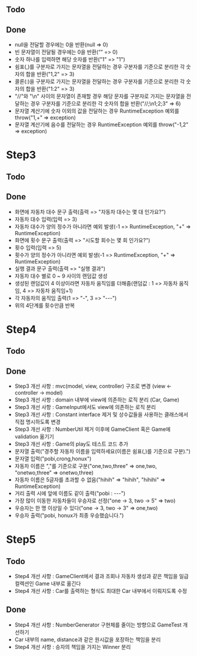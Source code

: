 ## Todo

## Done
- null을 전달할 경우에는 0을 반환(null => 0)
- 빈 문자열이 전달될 경우에는 0을 반환(“” => 0)
- 숫자 하나를 입력하면 해당 숫자를 반환("1" => "1")
- 쉼표(,)를 구분자로 가지는 문자열을 전달하는 경우 구분자를 기준으로 분리한 각 숫자의 합을 반환("1,2" => 3)
- 콜론(:)을 구분자로 가지는 문자열을 전달하는 경우 구분자를 기준으로 분리한 각 숫자의 합을 반환("1:2" => 3)
- "//"와 "\n" 사이의 문자열이 존재할 경우 해당 문자를 구분자로 가지는 문자열을 전달하는 경우 구분자를 기준으로 분리한 각 숫자의 합을 반환("//;\n1;2;3" => 6)
- 문자열 계산기에 숫자 이외의 값을 전달하는 경우 RuntimeException 예외를 throw("1,+" => exception)
- 문자열 계산기에 음수를 전달하는 경우 RuntimeException 예외를 throw("-1,2" => exception)

# Step3

## Todo

## Done
- 화면에 자동차 대수 문구 출력(출력 => "자동차 대수는 몇 대 인가요?")
- 자동차 대수 입력(입력 => 3)
- 자동차 대수가 양의 정수가 아니라면 예외 발생(-1 => RuntimeException, "+" => RuntimeException)
- 화면에 횟수 문구 출력(출력 => "시도할 회수는 몇 회 인가요?")
- 횟수 입력(입력 => 5)
- 횟수가 양의 정수가 아니라면 예외 발생(-1 => RuntimeException, "+" => RuntimeException)
- 실행 결과 문구 출력(출력 => "실행 결과")
- 자동차 대수 별로 0 ~ 9 사이의 랜덤값 생성
- 생성된 랜덤값이 4 이상이라면 자동차 움직임를 더해줌(랜덤값 : 1 => 자동차 움직임, 4 => 자동차 움직임+1)
- 각 자동차의 움직임 출력(1 => "-", 3 => "---")
- 위의 4단계를 횟수만큼 반복

# Step4

## Todo

## Done
- Step3 개선 사항 : mvc(model, view, controller) 구조로 변경 (view <- controller -> model)
- Step3 개선 사항 : domain 내부에 view에 의존하는 로직 분리 (Car, Game)
- Step3 개선 사항 : GameInput에서도 view에 의존하는 로직 분리
- Step3 개선 사항 : Constant interface 제거 및 상수값들을 사용하는 클래스에서 직접 명시하도록 변경
- Step3 개선 사항 : NumberUtil 제거 이후에 GameClient 혹은 Game에 validation 옮기기
- Step3 개선 사항 : Game의 play도 테스트 코드 추가
- 문자열 출력("경주할 자동차 이름을 입력하세요(이름은 쉼표(,)를 기준으로 구분).")
- 문자열 입력("pobi,crong,honux")
- 자동차 이름은 ","를 기준으로 구분("one,two,three" => one,two, "onetwo,three" => onetwo,three)
- 자동차 이름은 5글자를 초과할 수 없음("hihih" => "hihih", "hihihi" => RuntimeException)
- 거리 출력 시에 앞에 이름도 같이 출력("pobi : ---")
- 가장 많이 이동한 자동차들이 우승자로 선정("one -> 3, two -> 5" => two)
- 우승자는 한 명 이상일 수 있다("one -> 3, two -> 3" => one,two)
- 우승자 출력("pobi, honux가 최종 우승했습니다.")

# Step5

## Todo
- Step4 개선 사항 : GameClient에서 결과 조회나 자동차 생성과 같은 책임을 일급 컬렉션인 Game 내부로 옮긴다
- Step4 개선 사항 : Car를 출력하는 형식도 최대한 Car 내부에서 이뤄지도록 수정
 

## Done
- Step4 개선 사항 : NumberGenerator 구현체를 줄이는 방향으로 GameTest 개선하기
- Car 내부의 name, distance과 같은 원시값을 포장하는 책임을 분리 
- Step4 개선 사항 : 승자의 책임을 가지는 Winner 분리
